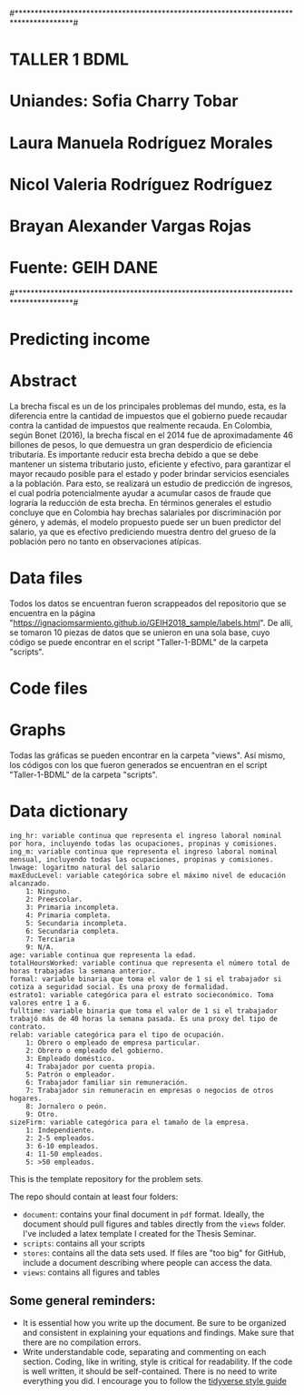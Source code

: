 #**************************************************************************************#
#                                    TALLER 1 BDML                                     #
#                        Uniandes: Sofia Charry Tobar                                  #
#                                  Laura Manuela Rodríguez Morales                     #
#                                  Nicol Valeria Rodríguez Rodríguez                   #
#                                  Brayan Alexander Vargas Rojas                       #
#                          Fuente: GEIH DANE                                           #
#**************************************************************************************#


# Predicting income

# Abstract
La brecha fiscal es un de los principales problemas del mundo, esta, es la diferencia entre la cantidad de impuestos que el gobierno puede recaudar contra la cantidad de impuestos que realmente recauda. En Colombia, según Bonet (2016), la brecha fiscal en el 2014 fue de aproximadamente 46 billones de pesos, lo que demuestra un gran desperdicio de eficiencia tributaria. Es importante reducir esta brecha debido a que se debe mantener un sistema tributario justo, eficiente y efectivo, para garantizar el mayor recaudo posible para el estado y poder brindar servicios esenciales a la población. Para esto, se realizará un estudio de predicción de ingresos, el cual podría potencialmente ayudar a acumular casos de fraude que lograría la reducción de esta brecha. En términos generales el estudio concluye que en Colombia hay brechas salariales por discriminación por género, y además, el modelo propuesto puede ser un buen predictor del salario, ya que es efectivo prediciendo muestra dentro del grueso de la población pero no tanto en observaciones atípicas. 

# Data files
Todos los datos se encuentran fueron scrappeados del repositorio que se encuentra en la página "https://ignaciomsarmiento.github.io/GEIH2018_sample/labels.html". De allí, se tomaron 10 piezas de datos que se unieron en una sola base, cuyo código se puede encontrar en el script "Taller-1-BDML" de la carpeta "scripts".


# Code files

# Graphs

Todas las gráficas se pueden encontrar en la carpeta "views". Así mismo, los códigos con los que fueron generados se encuentran en el script "Taller-1-BDML" de la carpeta "scripts".

# Data dictionary
    ing_hr: variable continua que representa el ingreso laboral nominal por hora, incluyendo todas las ocupaciones, propinas y comisiones.
    ing_m: variable continua que representa el ingreso laboral nominal mensual, incluyendo todas las ocupaciones, propinas y comisiones.
    lnwage: logaritmo natural del salario 
    maxEducLevel: variable categórica sobre el máximo nivel de educación alcanzado. 
        1: Ninguno.
        2: Preescolar.
        3: Primaria incompleta.
        4: Primaria completa.
        5: Secundaria incompleta.
        6: Secundaria completa.
        7: Terciaria
        9: N/A.
    age: variable continua que representa la edad.
    totalHoursWorked: variable continua que representa el número total de horas trabajadas la semana anterior.
    formal: variable binaria que toma el valor de 1 si el trabajador si cotiza a seguridad social. Es una proxy de formalidad.
    estrato1: variable categórica para el estrato socieconómico. Toma valores entre 1 a 6.
    fulltime: variable binaria que toma el valor de 1 si el trabajador trabajó más de 40 horas la semana pasada. Es una proxy del tipo de contrato.
    relab: variable categórica para el tipo de ocupación.
        1: Obrero o empleado de empresa particular.
        2: Obrero o empleado del gobierno.
        3: Empleado doméstico.
        4: Trabajador por cuenta propia.
        5: Patrón o empleador.
        6: Trabajador familiar sin remuneración.
        7: Trabajador sin remuneracin en empresas o negocios de otros hogares.
        8: Jornalero o peón.
        9: Otro.
    sizeFirm: variable categórica para el tamaño de la empresa.
        1: Independiente.
        2: 2-5 empleados.
        3: 6-10 empleados.
        4: 11-50 empleados.
        5: >50 empleados.

This is the template repository for the problem sets.

The repo should contain at least four folders:

- `document`: contains your final document in `pdf` format. Ideally, the document should pull figures and tables directly from the `views` folder. I've included a latex template I created for the Thesis Seminar. 
- `scripts`: contains all your scripts
- `stores`: contains all the data sets used. If files are "too big" for GitHub, include a document describing where people can access the data.
- `views`: contains all figures and tables



## Some general reminders: 

- It is essential how you write up the document. Be sure to be organized and consistent in explaining your equations and findings. Make sure that there are no compilation errors.
- Write understandable code, separating and commenting on each section. Coding, like in writing, style is critical for readability. If the code is well written, it should be self-contained. There is no need to write everything you did. I encourage you to follow the [tidyverse style guide](https://style.tidyverse.org/)


